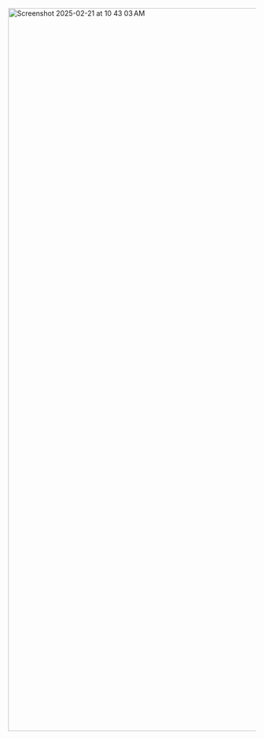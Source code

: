 <img width="1470" alt="Screenshot 2025-02-21 at 10 43 03 AM" src="https://github.com/user-attachments/assets/2967b69e-95f1-4f8b-8215-1e6d836e6d1d" />
